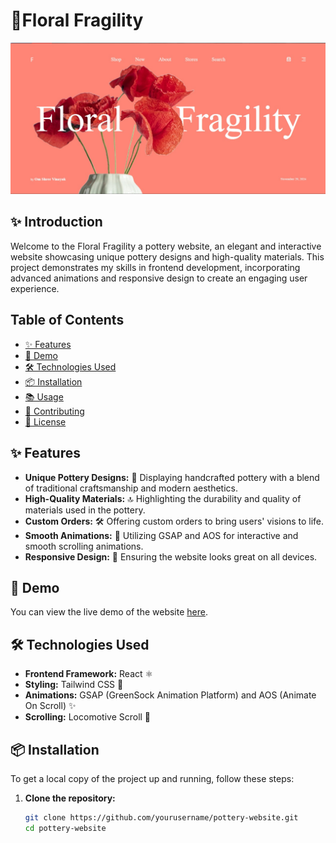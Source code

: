 # 🏺Floral Fragility

![Thumbnail](./public/thumbnail.jpg)

## ✨ Introduction
Welcome to the Floral Fragility a pottery website, an elegant and interactive website showcasing unique pottery designs and high-quality materials. This project demonstrates my skills in frontend development, incorporating advanced animations and responsive design to create an engaging user experience.

## Table of Contents
- [✨ Features](#features)
- [🚀 Demo](#demo)
- [🛠️ Technologies Used](#technologies-used)
- [📦 Installation](#installation)
- [📚 Usage](#usage)
- [🤝 Contributing](#contributing)
- [📜 License](#license)

## ✨ Features
- **Unique Pottery Designs:** 🏺 Displaying handcrafted pottery with a blend of traditional craftsmanship and modern aesthetics.
- **High-Quality Materials:** 🔝 Highlighting the durability and quality of materials used in the pottery.
- **Custom Orders:** 🛠️ Offering custom orders to bring users' visions to life.
- **Smooth Animations:** 🌟 Utilizing GSAP and AOS for interactive and smooth scrolling animations.
- **Responsive Design:** 📱 Ensuring the website looks great on all devices.

## 🚀 Demo
You can view the live demo of the website [here](#https://omshreevinayak.github.io/Floral-Fragility/).

## 🛠️ Technologies Used
- **Frontend Framework:** React ⚛️
- **Styling:** Tailwind CSS 🎨
- **Animations:** GSAP (GreenSock Animation Platform) and AOS (Animate On Scroll) ✨
- **Scrolling:** Locomotive Scroll 🚂

## 📦 Installation
To get a local copy of the project up and running, follow these steps:

1. **Clone the repository:**
   ```sh
   git clone https://github.com/yourusername/pottery-website.git
   cd pottery-website
